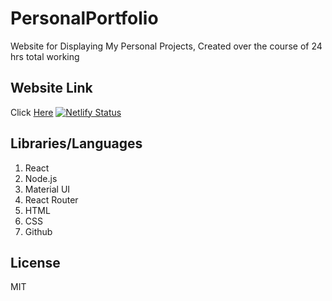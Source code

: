 # PersonalPortfolio
Website for Displaying My Personal Projects, Created over the course of 24 hrs total working

## Website Link
Click [Here](https://austinfairbanks.netlify.app)
[![Netlify Status](https://api.netlify.com/api/v1/badges/91d9b3f5-0436-4189-8a89-10ed4ddd68a2/deploy-status)](https://app.netlify.com/sites/austinfairbanks/deploys)
## Libraries/Languages
1. React
2. Node.js
3. Material UI
4. React Router
5. HTML
6. CSS
7. Github

## License
MIT


